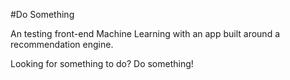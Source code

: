 #Do Something

An testing front-end Machine Learning with an app built around a recommendation engine. 

Looking for something to do? Do something!